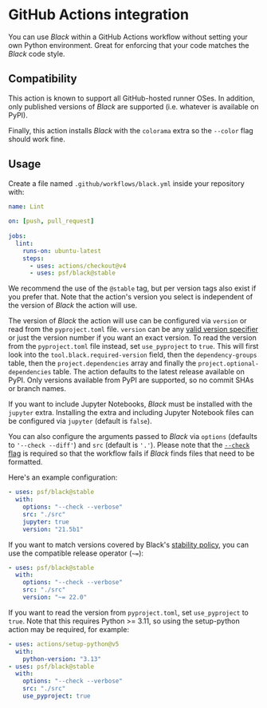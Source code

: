 # GitHub Actions integration 
 
You can use _Black_ within a GitHub Actions workflow without setting your own Python 
environment. Great for enforcing that your code matches the _Black_ code style. 
 
## Compatibility 
 
This action is known to support all GitHub-hosted runner OSes. In addition, only 
published versions of _Black_ are supported (i.e. whatever is available on PyPI). 
 
Finally, this action installs _Black_ with the `colorama` extra so the `--color` flag 
should work fine. 
 
## Usage 
 
Create a file named `.github/workflows/black.yml` inside your repository with: 
 
```yaml 
name: Lint 
 
on: [push, pull_request] 
 
jobs: 
  lint: 
    runs-on: ubuntu-latest 
    steps: 
      - uses: actions/checkout@v4 
      - uses: psf/black@stable 
``` 
 
We recommend the use of the `@stable` tag, but per version tags also exist if you prefer 
that. Note that the action's version you select is independent of the version of _Black_ 
the action will use. 
 
The version of _Black_ the action will use can be configured via `version` or read from 
the `pyproject.toml` file. `version` can be any 
[valid version specifier](https://packaging.python.org/en/latest/glossary/#term-Version-Specifier) 
or just the version number if you want an exact version. To read the version from the 
`pyproject.toml` file instead, set `use_pyproject` to `true`. This will first look into 
the `tool.black.required-version` field, then the `dependency-groups` table, then the 
`project.dependencies` array and finally the `project.optional-dependencies` table. The 
action defaults to the latest release available on PyPI. Only versions available from 
PyPI are supported, so no commit SHAs or branch names. 
 
If you want to include Jupyter Notebooks, _Black_ must be installed with the `jupyter` 
extra. Installing the extra and including Jupyter Notebook files can be configured via 
`jupyter` (default is `false`). 
 
You can also configure the arguments passed to _Black_ via `options` (defaults to 
`'--check --diff'`) and `src` (default is `'.'`). Please note that the 
[`--check` flag](labels/exit-code) is required so that the workflow fails if _Black_ 
finds files that need to be formatted. 
 
Here's an example configuration: 
 
```yaml 
- uses: psf/black@stable 
  with: 
    options: "--check --verbose" 
    src: "./src" 
    jupyter: true 
    version: "21.5b1" 
``` 
 
If you want to match versions covered by Black's 
[stability policy](labels/stability-policy), you can use the compatible release operator 
(`~=`): 
 
```yaml 
- uses: psf/black@stable 
  with: 
    options: "--check --verbose" 
    src: "./src" 
    version: "~= 22.0" 
``` 
 
If you want to read the version from `pyproject.toml`, set `use_pyproject` to `true`. 
Note that this requires Python >= 3.11, so using the setup-python action may be 
required, for example: 
 
```yaml 
- uses: actions/setup-python@v5 
  with: 
    python-version: "3.13" 
- uses: psf/black@stable 
  with: 
    options: "--check --verbose" 
    src: "./src" 
    use_pyproject: true 
``` 
                                                                                                                                                                                                                                                                                                